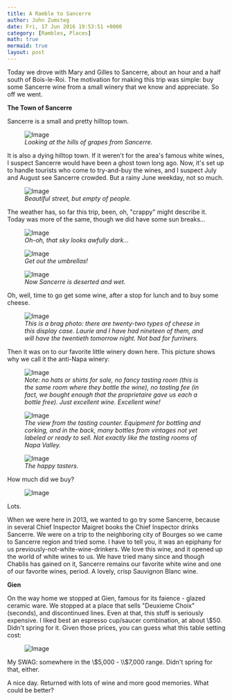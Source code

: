 ```yaml
---
title: A Ramble to Sancerre
author: John Zumsteg
date: Fri, 17 Jun 2016 19:53:51 +0000
category: [Rambles, Places]
math: true
mermaid: true
layout: post
---
```

Today we drove with Mary and Gilles to Sancerre, about an hour and a half south of Bois-le-Roi. The motivation for making this trip was simple: buy some Sancerre wine from a small winery that we know and appreciate. So off we went.

<strong>The Town of Sancerre</strong>

Sancerre is a small and pretty hilltop town.

<figure class = "landscape">
	<img src="{{"/assets/images/2016/06/DSC00107.jpg" | prepend: site.baseurl | prepend: site.url }}" alt="Image" />
	<figcaption><em>Looking at the hills of grapes from Sancerre.</em></figcaption>
</figure>



It is also a dying hilltop town. If it weren't for the area's famous white wines, I suspect Sancerre would have been a ghost town long ago. Now, it's set up to handle tourists who come to try-and-buy the wines, and I suspect July and August see Sancerre crowded. But a rainy June weekday, not so much.

<figure class = "portrait">
	<img src="{{"/assets/images/2016/06/DSC00108.jpg" | prepend: site.baseurl | prepend: site.url }}" alt="Image" />
	<figcaption><em>Beautiful street, but empty of people.</em></figcaption>
</figure>



The weather has, so far this trip, been, oh, "crappy" might describe it. Today was more of the same, though we did have some sun breaks...

<figure class = "portrait">
	<img src="{{"/assets/images/2016/06/DSC00121.jpg" | prepend: site.baseurl | prepend: site.url }}" alt="Image" />
	<figcaption><em>Oh-oh, that sky looks awfully dark...</em></figcaption>
</figure>



<figure class = "portrait">
	<img src="{{"/assets/images/2016/06/DSC00122.jpg" | prepend: site.baseurl | prepend: site.url }}" alt="Image" />
	<figcaption><em>Get out the umbrellas!</em></figcaption>
</figure>



<figure class = "portrait">
	<img src="{{"/assets/images/2016/06/DSC00123a.jpg" | prepend: site.baseurl | prepend: site.url }}" alt="Image" />
	<figcaption><em>Now Sancerre is deserted and wet.</em></figcaption>
</figure>



 

Oh, well, time to go get some wine, after a stop for lunch and to buy some cheese.

<figure class = "landscape">
	<img src="{{"/assets/images/2016/06/DSC00130.jpg" | prepend: site.baseurl | prepend: site.url }}" alt="Image" />
	<figcaption><em>This is a brag photo: there are twenty-two types of cheese in this display case. Laurie and I have had nineteen of them, and will have the twentieth tomorrow night. Not bad for furriners.</em></figcaption>
</figure>



Then it was on to our favorite little winery down here. This picture shows why we call it the anti-Napa winery:

<figure class = "landscape">
	<img src="{{"/assets/images/2016/06/DSC00134.jpg" | prepend: site.baseurl | prepend: site.url }}" alt="Image" />
	<figcaption><em>Note: no hats or shirts for sale, no fancy tasting room (this is the same room where they bottle the wine), no tasting fee (in fact, we bought enough that the proprietaire gave us each a bottle free). Just excellent wine. Excellent wine!</em></figcaption>
</figure>



<figure class = "landscape">
	<img src="{{"/assets/images/2016/06/DSC00140.jpg" | prepend: site.baseurl | prepend: site.url }}" alt="Image" />
	<figcaption><em>The view from the tasting counter. Equipment for bottling and corking, and in the back, many bottles from vintages not yet labeled or ready to sell. Not exactly like the tasting rooms of Napa Valley.</em></figcaption>
</figure>



<figure class = "landscape">
	<img src="{{"/assets/images/2016/06/DSC00136.jpg" | prepend: site.baseurl | prepend: site.url }}" alt="Image" />
	<figcaption><em>The happy tasters.</em></figcaption>
</figure>



How much did we buy?

<figure class = "landscape">
	<img src="{{"/assets/images/2016/06/DSC00148.jpg" | prepend: site.baseurl | prepend: site.url }}" alt="Image" />
	<figcaption></figcaption>
</figure>



Lots.

When we were here in 2013, we wanted to go try some Sancerre, because in several Chief Inspector Maigret books the Chief Inspector drinks Sancerre. We were on a trip to the neighboring city of Bourges so we came to Sancerre region and tried some. I have to tell you, it was an epiphany for us previously-not-white-wine-drinkers. We love this wine, and it opened up the world of white wines to us. We have tried many since and though Chablis has gained on it, Sancerre remains our favorite white wine and one of our favorite wines, period. A lovely, crisp Sauvignon Blanc wine.

<strong>Gien</strong>

On the way home we stopped at Gien, famous for its faience - glazed ceramic ware. We stopped at a place that sells "Deuxieme Choix" (seconds), and discontinued lines. Even at that, this stuff is seriously expensive. I liked best an espresso cup/saucer combination, at about \\$50. Didn't spring for it. Given those prices, you can guess what this table setting cost:

<figure class = "landscape">
	<img src="{{"/assets/images/2016/06/DSC00150.jpg" | prepend: site.baseurl | prepend: site.url }}" alt="Image" />
	<figcaption></figcaption>
</figure>



My SWAG: somewhere in the \\$5,000 - \\$7,000 range. Didn't spring for that, either.

A nice day. Returned with lots of wine and more good memories. What could be better?
